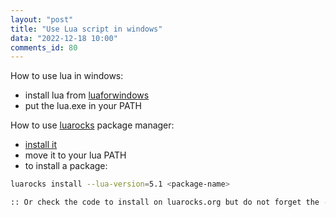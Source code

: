 ```yaml
---
layout: "post"
title: "Use Lua script in windows"
data: "2022-12-18 10:00"
comments_id: 80
---
```


How to use lua in windows:

- install lua from [luaforwindows](https://github.com/rjpcomputing/luaforwindows)
- put the lua.exe in your PATH

How to use [luarocks](https://luarocks.org/) package manager:

- [install it](https://github.com/luarocks/luarocks/wiki/Installation-instructions-for-Windows)
- move it to your lua PATH
- to install a package:

```sh
luarocks install --lua-version=5.1 <package-name>

:: Or check the code to install on luarocks.org but do not forget the --lua-version=5.1 since luaforwindows is for the moment only for this version
```




